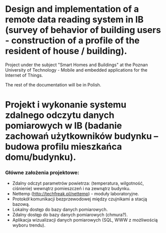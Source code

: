 # Design and implementation of a remote data reading system in IB (survey of behavior of building users - construction of a profile of the resident of house / building).

Project under the subject "Smart Homes and Buildings" at the Poznan University of Technology - Mobile and embedded applications for the Internet of Things.

The rest of the documentation will be in Polish.

# Projekt i wykonanie systemu zdalnego odczytu danych pomiarowych w IB (badanie zachowań użytkowników budynku – budowa profilu mieszkańca domu/budynku).

### Główne założenia projektowe:

* Zdalny odczyt parametrów powietrza: (temperatura, wilgotność, ciśnienie) wewnątrz pomieszczeń i na zewnątrz budynku.
* Nettemp (http://techfreak.pl/nettemp) - moduły laboratoryjne.
* Protokół komunikacji bezprzewodowej między czujnikami a stacją bazową.
* Lokalny dostęp do bazy danych pomiarowych.
* Zdalny dostęp do bazy danych pomiarowych (chmura?).
* Aplikacja wizualizacji danych pomiarowych (SQL, WWW z możliwością wyboru trendu).

